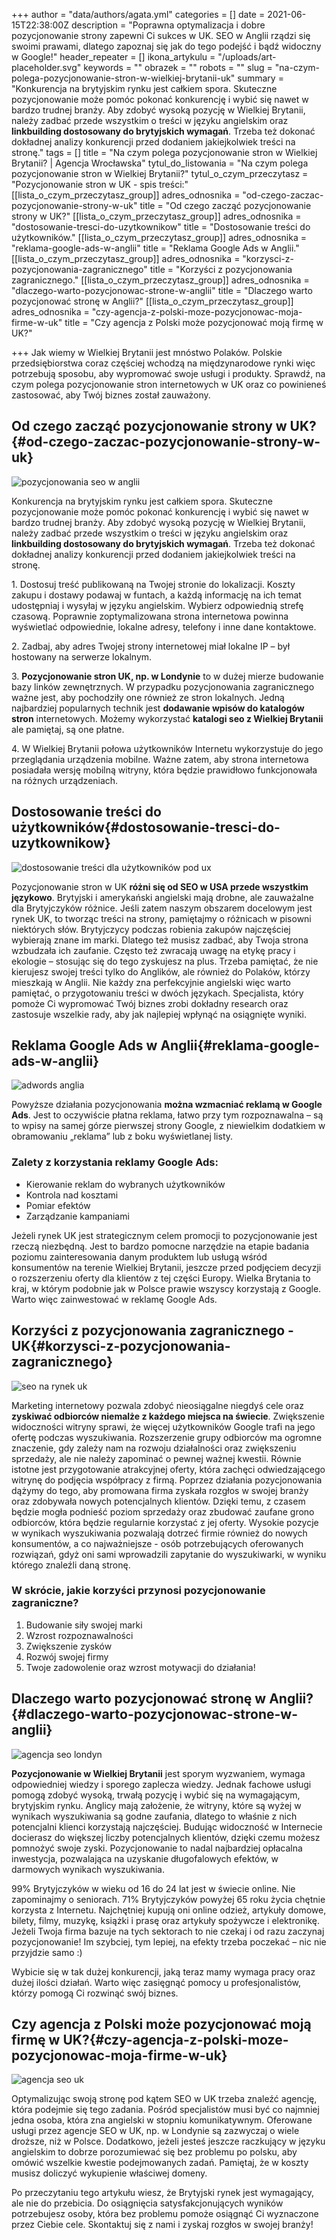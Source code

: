 +++
author = "data/authors/agata.yml"
categories = []
date = 2021-06-15T22:38:00Z
description = "Poprawna optymalizacja i dobre pozycjonowanie strony zapewni Ci sukces w UK. SEO w Anglii rządzi się swoimi prawami, dlatego zapoznaj się jak do tego podejść i bądź widoczny w Google!"
header_repeater = []
ikona_artykulu = "/uploads/art-placeholder.svg"
keywords = ""
obrazek = ""
robots = ""
slug = "na-czym-polega-pozycjonowanie-stron-w-wielkiej-brytanii-uk"
summary = "Konkurencja na brytyjskim rynku jest całkiem spora. Skuteczne pozycjonowanie może pomóc pokonać konkurencję i wybić się nawet w bardzo trudnej branży. Aby zdobyć wysoką pozycję w Wielkiej Brytanii, należy zadbać przede wszystkim o treści w języku angielskim oraz <strong>linkbuilding dostosowany do brytyjskich wymagań</strong>. Trzeba też dokonać dokładnej analizy konkurencji przed dodaniem jakiejkolwiek treści na stronę."
tags = []
title = "Na czym polega pozycjonowanie stron w Wielkiej Brytanii? | Agencja Wrocławska"
tytul_do_listowania = "Na czym polega pozycjonowanie stron w Wielkiej Brytanii?"
tytul_o_czym_przeczytasz = "Pozycjonowanie stron w UK - spis treści:"
[[lista_o_czym_przeczytasz_group]]
adres_odnosnika = "od-czego-zaczac-pozycjonowanie-strony-w-uk"
title = "Od czego zacząć pozycjonowanie strony w UK?"
[[lista_o_czym_przeczytasz_group]]
adres_odnosnika = "dostosowanie-tresci-do-uzytkownikow"
title = "Dostosowanie treści do użytkowników."
[[lista_o_czym_przeczytasz_group]]
adres_odnosnika = "reklama-google-ads-w-anglii"
title = "Reklama Google Ads w Anglii."
[[lista_o_czym_przeczytasz_group]]
adres_odnosnika = "korzysci-z-pozycjonowania-zagranicznego"
title = "Korzyści z pozycjonowania zagranicznego."
[[lista_o_czym_przeczytasz_group]]
adres_odnosnika = "dlaczego-warto-pozycjonowac-strone-w-anglii"
title = "Dlaczego warto pozycjonować stronę w Anglii?"
[[lista_o_czym_przeczytasz_group]]
adres_odnosnika = "czy-agencja-z-polski-moze-pozycjonowac-moja-firme-w-uk"
title = "Czy agencja z Polski może pozycjonować moją firmę w UK?"

+++
Jak wiemy w Wielkiej Brytanii jest mnóstwo Polaków. Polskie przedsiębiorstwa coraz częściej wchodzą na międzynarodowe rynki więc potrzebują sposobu, aby wypromować swoje usługi i produkty. Sprawdź, na czym polega pozycjonowanie stron internetowych w UK oraz co powinieneś zastosować, aby Twój biznes został zauważony.

## Od czego zacząć pozycjonowanie strony w UK?{#od-czego-zaczac-pozycjonowanie-strony-w-uk}

![pozycjonowania seo w anglii](/uploads/pozycjonowanie-anglia.jpg)

Konkurencja na brytyjskim rynku jest całkiem spora. Skuteczne pozycjonowanie może pomóc pokonać konkurencję i wybić się nawet w bardzo trudnej branży. Aby zdobyć wysoką pozycję w Wielkiej Brytanii, należy zadbać przede wszystkim o treści w języku angielskim oraz **linkbuilding dostosowany do brytyjskich wymagań**. Trzeba też dokonać dokładnej analizy konkurencji przed dodaniem jakiejkolwiek treści na stronę.

1\. Dostosuj treść publikowaną na Twojej stronie do lokalizacji. Koszty zakupu i dostawy podawaj w funtach, a każdą informację na ich temat udostępniaj i wysyłaj w języku angielskim. Wybierz odpowiednią strefę czasową. Poprawnie zoptymalizowana strona internetowa powinna wyświetlać odpowiednie, lokalne adresy, telefony i inne dane kontaktowe.

2\. Zadbaj, aby adres Twojej strony internetowej miał lokalne IP – był hostowany na serwerze lokalnym.

3\. **Pozycjonowanie stron UK, np. w Londynie** to w dużej mierze budowanie bazy linków zewnętrznych. W przypadku pozycjonowania zagranicznego ważne jest, aby pochodziły one również ze stron lokalnych. Jedną najbardziej popularnych technik jest **dodawanie wpisów do katalogów stron** internetowych. Możemy wykorzystać **katalogi seo z Wielkiej Brytanii** ale pamiętaj, są one płatne.

4\. W Wielkiej Brytanii połowa użytkowników Internetu wykorzystuje do jego przeglądania urządzenia mobilne. Ważne zatem, aby strona internetowa posiadała wersję mobilną witryny, która będzie prawidłowo funkcjonowała na różnych urządzeniach.

## Dostosowanie treści do użytkowników{#dostosowanie-tresci-do-uzytkownikow}

![dostosowanie treści dla użytkowników pod ux](/uploads/tresci-do-uzytkownikow.jpg)

Pozycjonowanie stron w UK **różni się od SEO w USA przede wszystkim językowo**. Brytyjski i amerykański angielski mają drobne, ale zauważalne dla Brytyjczyków różnice. Jeśli zatem naszym obszarem docelowym jest rynek UK, to tworząc treści na strony, pamiętajmy o różnicach w pisowni niektórych słów. Brytyjczycy podczas robienia zakupów najczęściej wybierają znane im marki. Dlatego też musisz zadbać, aby Twoja strona wzbudzała ich zaufanie. Często też zwracają uwagę na etykę pracy i ekologie – stosując się do tego zyskujesz na plus. Trzeba pamiętać, że nie kierujesz swojej treści tylko do Anglików, ale również do Polaków, którzy mieszkają w Anglii. Nie każdy zna perfekcyjnie angielski więc warto pamiętać, o przygotowaniu treści w dwóch językach. Specjalista, który pomoże Ci wypromować Twój biznes zrobi dokładny research oraz zastosuje wszelkie rady, aby jak najlepiej wpłynąć na osiągnięte wyniki.

## Reklama Google Ads w Anglii{#reklama-google-ads-w-anglii}

![adwords anglia](/uploads/adwords-uk.jpg)

Powyższe działania pozycjonowania **można wzmacniać reklamą w Google Ads**. Jest to oczywiście płatna reklama, łatwo przy tym rozpoznawalna – są to wpisy na samej górze pierwszej strony Google, z niewielkim dodatkiem w obramowaniu „reklama” lub z boku wyświetlanej listy.

### Zalety z korzystania reklamy Google Ads:

* Kierowanie reklam do wybranych użytkowników
* Kontrola nad kosztami
* Pomiar efektów
* Zarządzanie kampaniami

Jeżeli rynek UK jest strategicznym celem promocji to pozycjonowanie jest rzeczą niezbędną. Jest to bardzo pomocne narzędzie na etapie badania poziomu zainteresowania danym produktem lub usługą wśród konsumentów na terenie Wielkiej Brytanii, jeszcze przed podjęciem decyzji o rozszerzeniu oferty dla klientów z tej części Europy. Wielka Brytania to kraj, w którym podobnie jak w Polsce prawie wszyscy korzystają z Google. Warto więc zainwestować w reklamę Google Ads.

## Korzyści z pozycjonowania zagranicznego - UK{#korzysci-z-pozycjonowania-zagranicznego}

![seo na rynek uk](/uploads/korzysci-seo-anglia.jpg)

Marketing internetowy pozwala zdobyć nieosiągalne niegdyś cele oraz **zyskiwać odbiorców niemalże z każdego miejsca na świecie**. Zwiększenie widoczności witryny sprawi, że więcej użytkowników Google trafi na jego ofertę podczas wyszukiwania. Rozszerzenie grupy odbiorców ma ogromne znaczenie, gdy zależy nam na rozwoju działalności oraz zwiększeniu sprzedaży, ale nie należy zapominać o pewnej ważnej kwestii. Równie istotne jest przygotowanie atrakcyjnej oferty, która zachęci odwiedzającego witrynę do podjęcia współpracy z firmą. Poprzez działania pozycjonowania dążymy do tego, aby promowana firma zyskała rozgłos w swojej branży oraz zdobywała nowych potencjalnych klientów. Dzięki temu, z czasem będzie mogła podnieść poziom sprzedaży oraz zbudować zaufane grono odbiorców, która będzie regularnie korzystać z jej oferty. Wysokie pozycje w wynikach wyszukiwania pozwalają dotrzeć firmie również do nowych konsumentów, a co najważniejsze - osób potrzebujących oferowanych rozwiązań, gdyż oni sami wprowadzili zapytanie do wyszukiwarki, w wyniku którego znaleźli daną stronę.

### W skrócie, jakie korzyści przynosi pozycjonowanie zagraniczne?

1. Budowanie siły swojej marki
2. Wzrost rozpoznawalności
3. Zwiększenie zysków
4. Rozwój swojej firmy
5. Twoje zadowolenie oraz wzrost motywacji do działania!

## Dlaczego warto pozycjonować stronę w Anglii?{#dlaczego-warto-pozycjonowac-strone-w-anglii}

![agencja seo londyn](/uploads/dlaczego-warto-pozycjonowac-londyn.jpg)

**Pozycjonowanie w Wielkiej Brytanii** jest sporym wyzwaniem, wymaga odpowiedniej wiedzy i sporego zaplecza wiedzy. Jednak fachowe usługi pomogą zdobyć wysoką, trwałą pozycję i wybić się na wymagającym, brytyjskim rynku. Anglicy mają założenie, że witryny, które są wyżej w wynikach wyszukiwania są godne zaufania, dlatego to właśnie z nich potencjalni klienci korzystają najczęściej. Budując widoczność w Internecie docierasz do większej liczby potencjalnych klientów, dzięki czemu możesz pomnożyć swoje zyski. Pozycjonowanie to nadal najbardziej opłacalna inwestycja, pozwalająca na uzyskanie długofalowych efektów, w darmowych wynikach wyszukiwania.

99% Brytyjczyków w wieku od 16 do 24 lat jest w świecie online. Nie zapominajmy o seniorach. 71% Brytyjczyków powyżej 65 roku życia chętnie korzysta z Internetu. Najchętniej kupują oni online odzież, artykuły domowe, bilety, filmy, muzykę, książki i prasę oraz artykuły spożywcze i elektronikę. Jeżeli Twoja firma bazuje na tych sektorach to nie czekaj i od razu zaczynaj pozycjonowanie! Im szybciej, tym lepiej, na efekty trzeba poczekać – nic nie przyjdzie samo :)

Wybicie się w tak dużej konkurencji, jaką teraz mamy wymaga pracy oraz dużej ilości działań. Warto więc zasięgnąć pomocy u profesjonalistów, którzy pomogą Ci rozwinąć swój biznes.

## Czy agencja z Polski może pozycjonować moją firmę w UK?{#czy-agencja-z-polski-moze-pozycjonowac-moja-firme-w-uk}

![agencja seo uk](/uploads/agencja-seo-uk.jpg)

Optymalizując swoją stronę pod kątem SEO w UK trzeba znaleźć agencję, która podejmie się tego zadania. Pośród specjalistów musi być co najmniej jedna osoba, która zna angielski w stopniu komunikatywnym. Oferowane usługi przez agencje SEO w UK, np. w Londynie są zazwyczaj o wiele droższe, niż w Polsce. Dodatkowo, jeżeli jesteś jeszcze raczkujący w języku angielskim to dobrze porozumiewać się bez problemu po polsku, aby omówić wszelkie kwestie podejmowanych zadań. Pamiętaj, że w koszty musisz doliczyć wykupienie właściwej domeny.

Po przeczytaniu tego artykułu wiesz, że Brytyjski rynek jest wymagający, ale nie do przebicia. Do osiągnięcia satysfakcjonujących wyników potrzebujesz osoby, która bez problemu pomoże osiągnąć Ci wyznaczone przez Ciebie cele. Skontaktuj się z nami i zyskaj rozgłos w swojej branży!